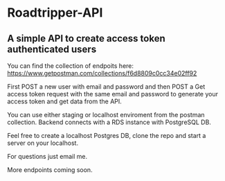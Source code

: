# Roadtripper-API

## A simple API to create access token authenticated users
You can find the collection of endpoits here: https://www.getpostman.com/collections/f6d8809c0cc34e02ff92

First POST a new user with email and password and then POST a Get access token request with the same email and password to generate your access token and get data from the API.

You can use either staging or localhost enviroment from the postman collection.
Backend connects with a RDS instance with PostgreSQL DB.

Feel free to create a localhost Postgres DB, clone the repo and start a server on your localhost.

For questions just email me.

More endpoints coming soon.